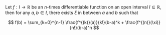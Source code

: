 Let $f: I\to\mathbb R$ be an $n$-times differentiable function on an open 
interval $I\subseteq\mathbb R$, then for any $a,b\in I$, there exists 
$\xi$ in between $a$ and $b$ such that

$$
f(b) = \sum_{k=0}^{n-1} \frac{f^{(k)}(a)}{k!}(b-a)^k + 
\frac{f^{(n)}(\xi)}{n!}(b-a)^n
$$
